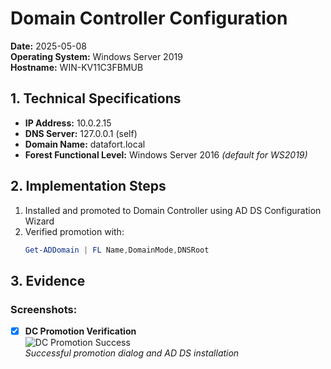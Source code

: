 # Domain Controller Configuration  
**Date:** 2025-05-08  
**Operating System:** Windows Server 2019  
**Hostname:** WIN-KV11C3FBMUB  

## 1. Technical Specifications  
- **IP Address:** 10.0.2.15  
- **DNS Server:** 127.0.0.1 (self)  
- **Domain Name:** datafort.local  
- **Forest Functional Level:** Windows Server 2016 *(default for WS2019)*  

## 2. Implementation Steps  
1. Installed and promoted to Domain Controller using AD DS Configuration Wizard  
2. Verified promotion with:  
   ```powershell
   Get-ADDomain | FL Name,DomainMode,DNSRoot

## 3. Evidence  
### Screenshots:  
- [x] **DC Promotion Verification**  
  ![DC Promotion Success](Documentation/Screenshots/DC-promotion.verification)  
  *Successful promotion dialog and AD DS installation*  
